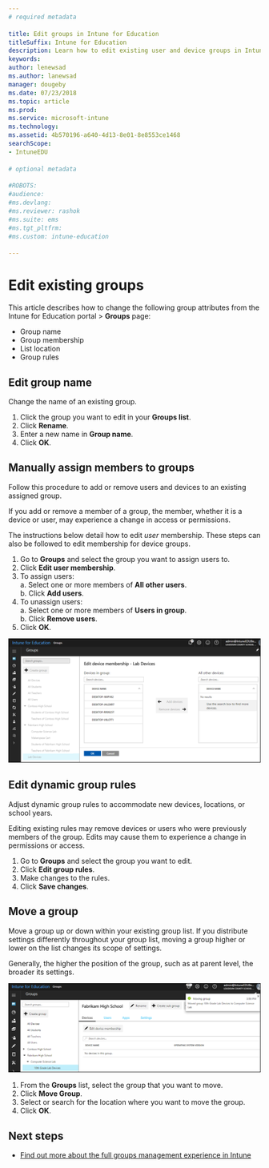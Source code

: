 ```yaml
---
# required metadata

title: Edit groups in Intune for Education
titleSuffix: Intune for Education
description: Learn how to edit existing user and device groups in Intune for Education.
keywords:
author: lenewsad
ms.author: lanewsad
manager: dougeby
ms.date: 07/23/2018
ms.topic: article
ms.prod:
ms.service: microsoft-intune
ms.technology:
ms.assetid: 4b570196-a640-4d13-8e01-8e8553ce1468
searchScope:
- IntuneEDU

# optional metadata

#ROBOTS:
#audience:
#ms.devlang:
#ms.reviewer: rashok
#ms.suite: ems
#ms.tgt_pltfrm:
#ms.custom: intune-education

---
```


# Edit existing groups

This article describes how to change the following group attributes from the Intune for Education portal > **Groups** page:

* Group name
* Group membership
* List location
* Group rules 

## Edit group name   
Change the name of an existing group.
1. Click the group you want to edit in your **Groups list**.
2. Click **Rename**.
3. Enter a new name in **Group name**.
4. Click **OK**.

## Manually assign members to groups 
Follow this procedure to add or remove users and devices to an existing assigned group.

If you add or remove a member of a group, the member, whether it is a device or user, may experience a change in access or permissions.

The instructions below detail how to edit *user* membership. These steps can also be followed to edit membership for device groups.

1. Go to **Groups** and select the group you want to assign users to. 
2. Click **Edit user membership**.
3. To assign users:  
    a. Select one or more members of **All other users**.  
    b. Click **Add users**.  
4. To unassign users:    
    a. Select one or more members of **Users in group**.  
    b. Click **Remove users**.
5. Click **OK**.

![Editing devices in a group](./media/groups-008-edit-group-membership.png)


## Edit dynamic group rules  
Adjust dynamic group rules to accommodate new devices, locations, or school years.

Editing existing rules may remove devices or users who were previously members of the group. Edits may cause them to experience a change in permissions or access. 

1. Go to **Groups** and select the group you want to edit.
2. Click **Edit group rules**.
3. Make changes to the rules. 
4. Click **Save changes**.  

## Move a group  

Move a group up or down within your existing group list. If you distribute settings differently throughout your group list, moving a group higher or lower on the list changes its scope of settings.

Generally, the higher the position of the group, such as at parent level, the broader its settings.

  ![Move group buttons encircled in red](./media/groups-010-move-groups.png)

1. From the **Groups** list, select the group that you want to move.
3. Click **Move Group**.
4. Select or search for the location where you want to move the group. 
5.	Click **OK**.

## Next steps

- [Find out more about the full groups management experience in Intune](https://docs.microsoft.com/intune/deploy-use/use-groups-to-manage-users-and-devices-with-microsoft-intune)

